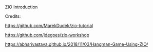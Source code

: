 ZIO Introduction

Credits:

https://github.com/MarekDudek/zio-tutorial

https://github.com/jdegoes/zio-workshop

https://abhsrivastava.github.io/2018/11/03/Hangman-Game-Using-ZIO/